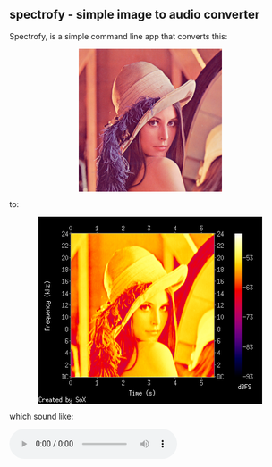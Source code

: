 spectrofy - simple image to audio converter
-------------------------------------------

Spectrofy, is a simple command line app that converts this:

<div>
  <img src="https://github.com/8c6794b6/spectrofy/raw/master/data/lena_in.bmp" style="display:block;margin-left:auto; margin-right:auto;" />
</div>

to:

<div>
  <img src="https://github.com/8c6794b6/spectrofy/raw/master/data/lena_out.png" style="display:block;margin-left:auto; margin-right:auto;" />
</div>

which sound like:

<audio src="https://github.com/8c6794b6/spectrofy/raw/master/data/lena.wav" controls="controls"></audio>


